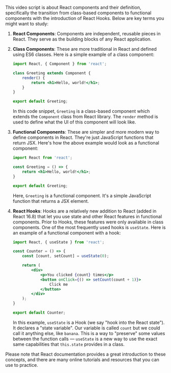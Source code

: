 This video script is about React components and their definition, specifically the transition from class-based components to functional components with the introduction of React Hooks. Below are key terms you might want to study:

1. **React Components**: Components are independent, reusable pieces in React. They serve as the building blocks of any React application.

2. **Class Components**: These are more traditional in React and defined using ES6 classes. Here is a simple example of a class component:

    ```jsx
    import React, { Component } from 'react';

    class Greeting extends Component {
        render() {
            return <h1>Hello, world!</h1>;
        }
    }

    export default Greeting;
    ```
    In this code snippet, `Greeting` is a class-based component which extends the `Component` class from React library. The `render` method is used to define what the UI of this component will look like.

3. **Functional Components**: These are simpler and more modern way to define components in React. They're just JavaScript functions that return JSX. Here's how the above example would look as a functional component:

    ```jsx
    import React from 'react';

    const Greeting = () => {
        return <h1>Hello, world!</h1>;
    }

    export default Greeting;
    ```
    Here, `Greeting` is a functional component. It's a simple JavaScript function that returns a JSX element.

4. **React Hooks**: Hooks are a relatively new addition to React (added in React 16.8) that let you use state and other React features in functional components. Prior to Hooks, these features were only available in class components. One of the most frequently used hooks is `useState`. Here is an example of a functional component with a hook:

    ```jsx
    import React, { useState } from 'react';

    const Counter = () => {
        const [count, setCount] = useState(0);

        return (
            <div>
                <p>You clicked {count} times</p>
                <button onClick={() => setCount(count + 1)}>
                    Click me
                </button>
            </div>
        );
    }

    export default Counter;
    ```
    In this example, `useState` is a Hook (we say "hook into the React state"). It declares a "state variable". Our variable is called `count` but we could call it anything else, like `banana`. This is a way to "preserve" some values between the function calls — `useState` is a new way to use the exact same capabilities that `this.state` provides in a class.

Please note that React documentation provides a great introduction to these concepts, and there are many online tutorials and resources that you can use to practice.